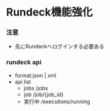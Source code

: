 # Rundeck機能強化

### 注意
* 先にRundeckへログインする必要ある

### rundeck api
* format:json | xml
* api list
    * jobs    /jobs
    * job     /job/{job_id}
    * 実行中   /executions/running